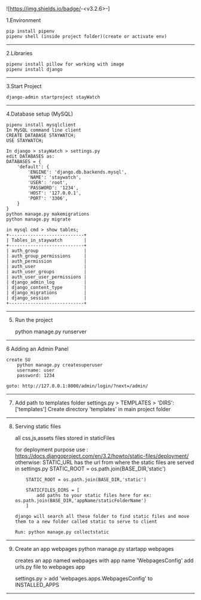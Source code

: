 ![https://img.shields.io/badge/<Django>-<v3.2.6>-<blue>]


1.Environment
		
    pip install pipenv
    pipenv shell (inside project folder)(create or activate env)
----------------------------------------------
2.Libraries

    pipenv install pillow for working with image 
    pipenv install django
----------------------------------------------
3.Start Project 

    django-admin startproject stayWatch
----------------------------------------------
4.Database setup (MySQL)

    pipenv install mysqlclient
    In MySQL command line client
    CREATE DATABASE STAYWATCH;
    USE STAYWATCH;

    In django > stayWatch > settings.py 
    edit DATABASES as:
    DATABASES = {
        'default': {
            'ENGINE': 'django.db.backends.mysql',
            'NAME': 'staywatch',
            'USER': 'root',
            'PASSWORD': '1234',
            'HOST': '127.0.0.1',
            'PORT': '3306',
        }
    }
    python manage.py makemigrations
    python manage.py migrate

    in mysql cmd > show tables;
    +----------------------------+
    | Tables_in_staywatch        |
    +----------------------------+
    | auth_group                 |
    | auth_group_permissions     |
    | auth_permission            |
    | auth_user                  |
    | auth_user_groups           |
    | auth_user_user_permissions |
    | django_admin_log           |
    | django_content_type        |
    | django_migrations          |
    | django_session             |
    +----------------------------+
----------------------------------------------
5. Run the project

    python manage.py runserver
----------------------------------------------
6 Adding an Admin Panel
    
    create SU
        python manage.py createsuperuser
        username: user
        password: 1234
    
    goto: http://127.0.0.1:8000/admin/login/?next=/admin/

----------------------------------------------
7. Add path to templates folder
    settings.py > TEMPLATES > 'DIRS': ['templates']
    Create directory 'templates' in main project folder

----------------------------------------------
 8. Serving static files
    
    all css,js,assets files stored in staticFiles

    for deployment purpose use : https://docs.djangoproject.com/en/3.2/howto/static-files/deployment/
    otherwise:
        STATIC_URL has the url from where the static files are served
        in settings.py 
STATIC_ROOT = os.path.join(BASE_DIR,'static')

            STATIC_ROOT = os.path.join(BASE_DIR,'static')

            STATICFILES_DIRS = [
                add paths to your static files here for ex: os.path.join(BASE_DIR,'appName/staticFolderName')
            ]

        django will search all these folder to find static files and move them to a new folder called static to serve to client

        Run: python manage.py collectstatic
----------------------------------------------
9. Create an app webpages
    python manage.py startapp webpages

    creates an app named webpages with app name 'WebpagesConfig'
    add urls.py file to webpages app

    settings.py >
    add 'webpages.apps.WebpagesConfig' to INSTALLED_APPS
----------------------------------------------



